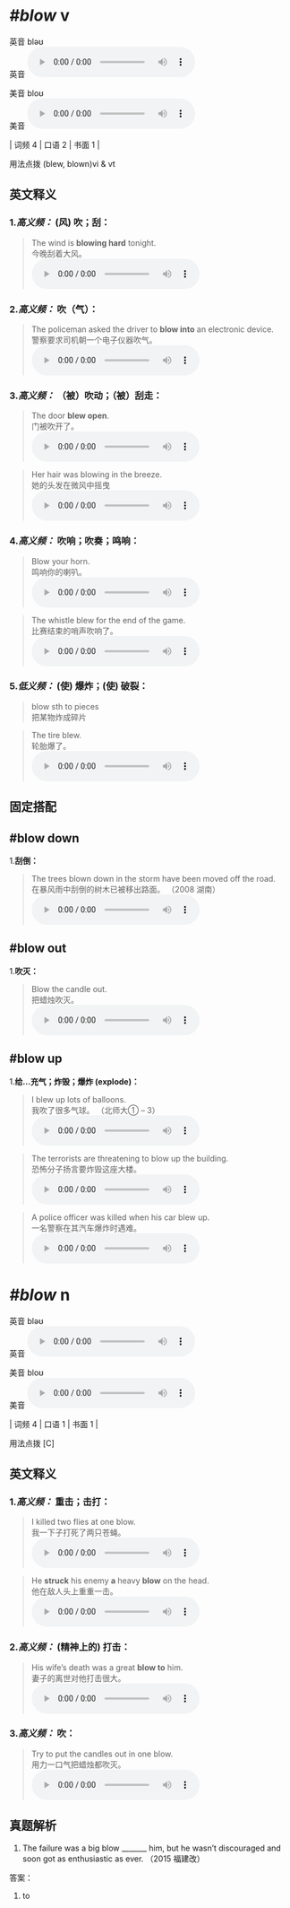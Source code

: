 # ***\#blow*** v
英音 bləʊ  
英音
<audio src="./media/blow-B.aac" controls="controls"></audio>

美音 bloʊ  
美音
<audio src="./media/blow.aac" controls="controls"></audio>



| 词频 4 | 口语 2 | 书面 1 |  

用法点拨  (blew, blown)vi & vt

英文释义
---
### 1.*高义频：* **(风) 吹；刮：**  

 > The wind is **blowing hard** tonight.  
 > 今晚刮着大风。    
<audio src="./media/1-blow.aac" controls="controls"></audio>

### 2.*高义频：* **吹（气）：**  

 > The policeman asked the driver to **blow into** an electronic device.  
 > 警察要求司机朝一个电子仪器吹气。    
<audio src="./media/2-blow.aac" controls="controls"></audio>

### 3.*高义频：* **（被）吹动；（被）刮走：**  

 > The door **blew open**.  
 > 门被吹开了。    
<audio src="./media/3-blow.aac" controls="controls"></audio>

 > Her hair was blowing in the breeze.   
 > 她的头发在微风中摇曳    
<audio src="./media/5-blow.aac" controls="controls"></audio>

### 4.*高义频：* **吹响；吹奏；鸣响：**  

 > Blow your horn.   
 > 鸣响你的喇叭。    
<audio src="./media/6-blow.aac" controls="controls"></audio>

 > The whistle blew for the end of the game.   
 > 比赛结束的哨声吹响了。    
<audio src="./media/7-blow.aac" controls="controls"></audio>

### 5.*低义频：* **(使) 爆炸；(使) 破裂：**  

 > blow sth to pieces   
 > 把某物炸成碎片    

 > The tire blew.   
 > 轮胎爆了。    
<audio src="./media/8-blow.aac" controls="controls"></audio>


固定搭配
---
## \#blow down 
1.**刮倒：**  

 > The trees blown down in the storm have been moved off the road.   
 > 在暴风雨中刮倒的树木已被移出路面。  （2008 湖南）  
<audio src="./media/9-blow.aac" controls="controls"></audio>

## \#blow out
1.**吹灭：**  

 > Blow the candle out.   
 > 把蜡烛吹灭。    
<audio src="./media/10-blow.aac" controls="controls"></audio>

## \#blow up 
1.**给…充气；炸毁；爆炸 (explode)：**  

 > I blew up lots of balloons.   
 > 我吹了很多气球。  （北师大① – 3）  
<audio src="./media/11-blow.aac" controls="controls"></audio>

 > The terrorists are threatening to blow up the building.  
 > 恐怖分子扬言要炸毁这座大楼。    
<audio src="./media/12-blow.aac" controls="controls"></audio>

 > A police officer was killed when his car blew up.   
 > 一名警察在其汽车爆炸时遇难。    
<audio src="./media/blow50.aac" controls="controls"></audio>


# ***\#blow*** n
英音 bləʊ  
英音
<audio src="./media/blow-B.aac" controls="controls"></audio>

美音 bloʊ  
美音
<audio src="./media/blow.aac" controls="controls"></audio>



| 词频 4 | 口语 1 | 书面 1 |  

用法点拨  [C]

英文释义
---
### 1.*高义频：* **重击；击打：**  

 > I killed two flies at one blow.   
 > 我一下子打死了两只苍蝇。    
<audio src="./media/13-blow.aac" controls="controls"></audio>

 > He **struck** his enemy **a** heavy **blow** on the head.   
 > 他在敌人头上重重一击。    
<audio src="./media/14-blow.aac" controls="controls"></audio>

### 2.*高义频：* **(精神上的) 打击：**  

 > His wife’s death was a great **blow to** him.   
 > 妻子的离世对他打击很大。    
<audio src="./media/15-blow.aac" controls="controls"></audio>

### 3.*高义频：* **吹：**  

 > Try to put the candles out in one blow.   
 > 用力一口气把蜡烛都吹灭。    
<audio src="./media/17-blow.aac" controls="controls"></audio>


真题解析
---
1. The failure was a big blow _______ him, but he wasn’t discouraged and soon got as enthusiastic as ever.   （2015 福建改）  

答案：
1. to  

